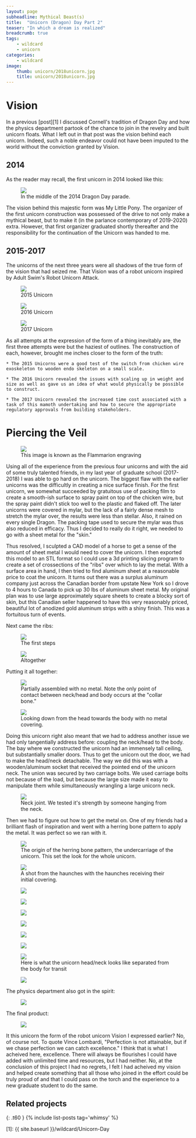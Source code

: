 ```yaml
---
layout: page
subheadline: Mythical Beast(s)
title:  "Unicorn (Dragon) Day Part 2"
teaser: "In which a dream is realized"
breadcrumb: true
tags:
    - wildcard
    - unicorn
categories:
    - wildcard
image:
    thumb: unicorn/2018unicorn.jpg
    title: unicorn/2018unicorn.jpg
---
```


# Vision

In a previous [post][1] I discussed Cornell's tradition of Dragon Day and how the physics department partook of the chance to join in the revelry and built unicorn floats. What I left out in that post was the vision behind each unicorn. Indeed, such a noble endeavor could not have been imputed to the world without the conviction granted by Vision. 

## 2014

As the reader may recall, the first unicorn in 2014 looked like this:

<figure>
<img src="{{ site.urlimg }}unicorn/2014unicorn3.jpg">
<figcaption>In the middle of the 2014 Dragon Day parade.</figcaption>
</figure>

The vision behind this majestic form was My Little Pony. The organizer of the first unicorn construction was possessed of the drive to not only make a mythical beast, but to make it (in the parlance contemporary of 2019-2020) extra. However, that first organizer graduated shortly thereafter and the responsibility for the continuation of the Unicorn was handed to me.

## 2015-2017

The unicorns of the next three years were all shadows of the true form of the vision that had seized me. That Vision was of a robot unicorn inspired by Adult Swim's Robot Unicorn Attack.

<figure>
<img src="{{ site.urlimg }}unicorn/2015unicorn1.jpg">
<figcaption> 2015 Unicorn </figcaption>
</figure>

<figure>
<img src="{{ site.urlimg }}unicorn/unicorn6.jpg">
<figcaption> 2016 Unicorn </figcaption>
</figure>

<figure>
<img src="{{ site.urlimg }}unicorn/2017unicorn.gif">
<figcaption> 2017 Unicorn </figcaption>
</figure>

As all attempts at the expression of the form of a thing inevitably are, the first three attempts were but the haziest of outlines. The construction of each, however, brought me inches closer to the form of the truth:

	* The 2015 Unicorns were a good test of the switch from chicken wire exoskeleton to wooden endo skeleton on a small scale. 

	* The 2016 Unicorn revealed the issues with scaling up in weight and size as well as gave us an idea of what would physically be possible to construct. 

	* The 2017 Unicorn revealed the increased time cost associated with a task of this mamoth undertaking and how to secure the appropriate regulatory approvals from building stakeholders.

# Piercing the Veil 

<figure>
<img src="{{ site.urlimg }}unicorn/Flammarion.jpg">
<figcaption> This image is known as the Flammarion engraving </figcaption>
</figure>

Using all of the experience from the previous four unicorns and with the aid of some truly talented friends, in my last year of graduate school (2017-2018) I was able to go hard on the unicorn. The biggest flaw with the earlier unicorns was the difficultly in creating a nice surface finish. For the first unicorn, we somewhat succeeded by gratuitous use of packing film to create a smooth-ish surface to spray paint on top of the chicken wire, but the spray paint didn't stick too well to the plastic and flaked off. The later unicorns were covered in mylar, but the lack of a fairly dense mesh to stretch the mylar over, the results were less than stellar. Also, it rained on every single Dragon. The packing tape used to secure the mylar was thus also reduced in efficacy. Thus I decided to really do it right, we needed to go with a sheet metal for the "skin." 

Thus resolved, I sculpted a CAD model of a horse to get a sense of the amount of sheet metal I would need to cover the unicorn. I then exported this model to an STL format so I could use a 3d printing slicing program to create a set of crossections of the "ribs" over which to lay the metal. With a surface area in hand, I then tried to find aluminum sheet at a reasonable price to coat the unicorn. It turns out there was a surplus aluminum company just across the Canadian border from upstate New York so I drove to 4 hours to Canada to pick up 30 lbs of aluminum sheet metal. My original plan was to use large approximately square sheets to create a blocky sort of skin, but this Canadian seller happened to have this very reasonably priced, beautiful lot of anodized gold aluminum strips with a shiny finish. This was a fortuitous turn of events.

Next came the ribs:

<figure>
<img src="{{ site.urlimg }}unicorn/Ribs1.jpg">
<figcaption> The first steps </figcaption>
</figure>

<figure>
<img src="{{ site.urlimg }}unicorn/Ribs2.jpg">
<figcaption> Altogether </figcaption>
</figure>

Putting it all together:

<figure>
<img src="{{ site.urlimg }}unicorn/Profile1.jpg">
<figcaption> Partially assembled with no metal. Note the only point of contact between neck/head and body occurs at the "collar bone." </figcaption>
</figure>

<figure>
<img src="{{ site.urlimg }}unicorn/Profile2.jpg">
<figcaption> Looking down from the head towards the body with no metal covering. </figcaption>
</figure>

Doing this unicorn right also meant that we had to address another issue we had only tangentially address before: coupling the neck/head to the body. The bay where we constructed the unicorn had an immensely tall ceiling, but substantially smaller doors. Thus to get the unicorn out the door, we had to make the head/neck detachable. The way we did this was with a wooden/aluminum socket that received the pointed end of the unicorn neck. The union was secured by two carriage bolts. We used carriage bolts not because of the load, but because the large size made it easy to manipulate them while simultaneously wrangling a large unicorn neck. 

<figure>
<img src="{{ site.urlimg }}unicorn/Neck1.jpg">
<figcaption> Neck joint. We tested it's strength by someone hanging from the neck. </figcaption>
</figure>

Then we had to figure out how to get the metal on. One of my friends had a brilliant flash of inspiration and went with a herring bone pattern to apply the metal. It was perfect so we ran with it.


<figure>
<img src="{{ site.urlimg }}unicorn/Herring1.jpg">
<figcaption> The origin of the herring bone pattern, the undercarriage of the unicorn. This set the look for the whole unicorn. </figcaption>
</figure>

<figure>
<img src="{{ site.urlimg }}unicorn/Herring2.jpg">
<figcaption> A shot from the haunches with the haunches receiving their initial covering. </figcaption>
</figure>

<figure>
<img src="{{ site.urlimg }}unicorn/Metal1.jpg">
<figcaption>  </figcaption>
</figure>

<figure>
<img src="{{ site.urlimg }}unicorn/Metal2.jpg">
<figcaption>  </figcaption>
</figure>

<figure>
<img src="{{ site.urlimg }}unicorn/Metal3.jpg">
<figcaption>  </figcaption>
</figure>

<figure>
<img src="{{ site.urlimg }}unicorn/Metal4.jpg">
<figcaption>  </figcaption>
</figure>

<figure>
<img src="{{ site.urlimg }}unicorn/Metal5.jpg">
<figcaption>  </figcaption>
</figure>

<figure>
<img src="{{ site.urlimg }}unicorn/Metal6.jpg">
<figcaption>  </figcaption>
</figure>

<figure>
<img src="{{ site.urlimg }}unicorn/Separated.jpg">
<figcaption> Here is what the unicorn head/neck looks like separated from the body for transit </figcaption>
</figure>

<figure>
<img src="{{ site.urlimg }}unicorn/Profile1.jpg">
<figcaption>  </figcaption>
</figure>

The physics department also got in the spirit:

<figure>
<img src="{{ site.urlimg }}unicorn/Physics1.jpg">
<figcaption>  </figcaption>
</figure>

The final product:

<figure>
<img src="{{ site.urlimg }}unicorn/2018unicorn.jpg">
<figcaption>  </figcaption>
</figure>

It this unicorn the form of the robot unicorn Vision I expressed earlier? No, of course not. To quote Vince Lombardi, "Perfection is not attainable, but if we chase perfection we can catch excellence." I think that is what I acheived here, excellence. There will always be flourishes I could have added with unlimited time and resources, but I had neither. No, at the conclusion of this project I had no regrets, I felt I had acheived my vision and helped create something that all those who joined in the effort could be truly proud of and that I could pass on the torch and the experience to a new graduate student to do the same.

## Related projects
{: .t60 }
{% include list-posts tag='whimsy' %}


[1]: {{ site.baseurl }}/wildcard/Unicorn-Day






